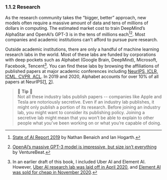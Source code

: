 ### 1.1.2 Research

As the research community takes the “bigger, better” approach, new models often require a massive amount of data and tens of millions of dollars in computing. The estimated market cost to train DeepMind’s AlphaStar and OpenAI’s GPT-3 is in the tens of millions each[^4][^5].  Most companies and academic institutions can’t afford to pursue pure research.

Outside academic institutions, there are only a handful of machine learning research labs in the world. Most of these labs are funded by corporations with deep pockets such as Alphabet (Google Brain, DeepMind), Microsoft, Facebook, Tencent[^6]. You can find these labs by browsing the affiliations of published papers at major academic conferences including [NeurIPS, ICLR, ICML, CVPR, ACL](https://www.guide2research.com/topconf/machine-learning). In 2019 and 2020, Alphabet accounts for over 10% of all papers at NeurIPS[[1](https://twitter.com/chipro/status/1170174478304759809/photo/1), [2](https://medium.com/criteo-labs/neurips-2020-comprehensive-analysis-of-authors-organizations-and-countries-a1b55a08132e)].

> 🌳 **Tip** 🌳<br>
Not all these industry labs publish papers -- companies like Apple and Tesla are notoriously secretive. Even if an industry lab publishes, it might only publish a portion of its research. Before joining an industry lab, you might want to consider its publishing policy. Joining a secretive lab might mean that you won’t be able to explain to other people what you’ve been working on or what you’re capable of doing.


[^4]:
     [State of AI Report 2019](https://www.slideshare.net/StateofAIReport/state-of-ai-report-2019-151804430) by Nathan Benaich and Ian Hogarth.

[^5]:
     [OpenAI’s massive GPT-3 model is impressive, but size isn’t everything](https://venturebeat.com/2020/06/01/ai-machine-learning-openai-gpt-3-size-isnt-everything/) by VentureBeat.

[^6]:
     In an earlier draft of this book, I included Uber AI and Element AI. However, [Uber AI research lab was laid off in April 2020](https://analyticsindiamag.com/uber-ai-labs-layoffs/), and [Element AI was sold for cheap in November 2020](https://twitter.com/chipro/status/1341075433173860352).
